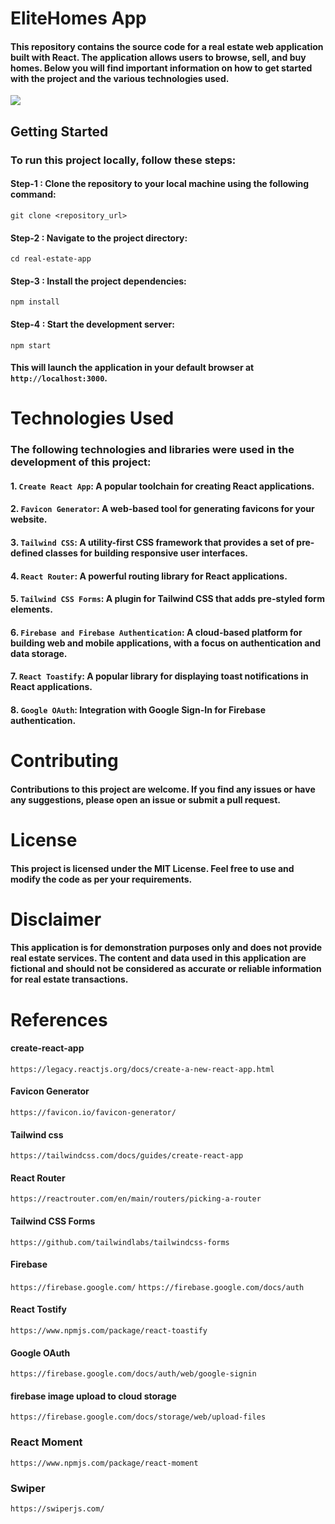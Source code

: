 # EliteHomes App

#### This repository contains the source code for a real estate web application built with React. The application allows users to browse, sell, and buy homes. Below you will find important information on how to get started with the project and the various technologies used.

<img src="../Realtor_Clone/src/assets/svg/Realtor-Application (2).png"/>

## Getting Started

### To run this project locally, follow these steps:

#### Step-1 : Clone the repository to your local machine using the following command:
```
git clone <repository_url>
```

#### Step-2 : Navigate to the project directory:
```
cd real-estate-app
```

#### Step-3 : Install the project dependencies:
```
npm install
```
#### Step-4 : Start the development server:
```
npm start
```
#### This will launch the application in your default browser at `http://localhost:3000`.

# Technologies Used

### The following technologies and libraries were used in the development of this project:
#### 1. `Create React App`: A popular toolchain for creating React applications.

#### 2. `Favicon Generator`: A web-based tool for generating favicons for your website.

#### 3. `Tailwind CSS`: A utility-first CSS framework that provides a set of pre-defined classes for building responsive user interfaces.

#### 4. `React Router`: A powerful routing library for React applications.

#### 5. `Tailwind CSS Forms`: A plugin for Tailwind CSS that adds pre-styled form elements.

#### 6. `Firebase and Firebase Authentication`: A cloud-based platform for building web and mobile applications, with a focus on authentication and data storage.

#### 7. `React Toastify`: A popular library for displaying toast notifications in React applications.

#### 8. `Google OAuth`: Integration with Google Sign-In for Firebase authentication.

# Contributing
#### Contributions to this project are welcome. If you find any issues or have any suggestions, please open an issue or submit a pull request.

# License
#### This project is licensed under the MIT License. Feel free to use and modify the code as per your requirements.

# Disclaimer
#### This application is for demonstration purposes only and does not provide real estate services. The content and data used in this application are fictional and should not be considered as accurate or reliable information for real estate transactions.

# References

#### create-react-app
`https://legacy.reactjs.org/docs/create-a-new-react-app.html`

#### Favicon Generator

`https://favicon.io/favicon-generator/`

#### Tailwind css 

`https://tailwindcss.com/docs/guides/create-react-app`

#### React Router

`https://reactrouter.com/en/main/routers/picking-a-router`

#### Tailwind CSS Forms

`https://github.com/tailwindlabs/tailwindcss-forms`

#### Firebase

`https://firebase.google.com/`
`https://firebase.google.com/docs/auth`

#### React Tostify

`https://www.npmjs.com/package/react-toastify`

#### Google OAuth

`https://firebase.google.com/docs/auth/web/google-signin`

#### firebase image upload to cloud storage

`https://firebase.google.com/docs/storage/web/upload-files`

### React Moment 

`https://www.npmjs.com/package/react-moment`

### Swiper

`https://swiperjs.com/`


